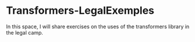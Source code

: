 # Transformers-LegalExemples
In this space, I will share exercises on the uses of the transformers library in the legal camp.
